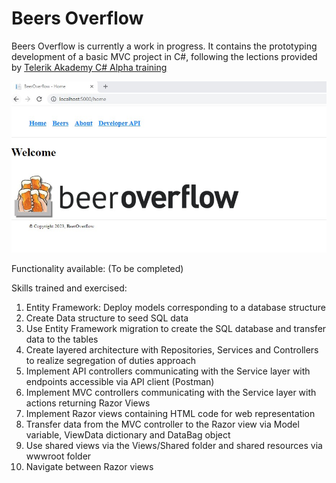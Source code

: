 # Beers Overflow

Beers Overflow is currently a work in progress.
It contains the prototyping development of a basic MVC project in C#, following
the lections provided by [Telerik Akademy C# Alpha training](https://www.telerikacademy.com/alpha/csharp)

![Front Page](frontPage.jpg)

Functionality available:
(To be completed)


Skills trained and exercised:
1. Entity Framework: Deploy models corresponding to a database structure
2. Create Data structure to seed SQL data
3. Use Entity Framework migration to create the SQL database and transfer data to the tables
4. Create layered architecture with Repositories, Services and Controllers to realize segregation of duties approach
5. Implement API controllers communicating with the Service layer with endpoints accessible via API client (Postman)
6. Implement MVC controllers communicating with the Service layer with actions returning Razor Views
7. Implement Razor views containing HTML code for web representation
8. Transfer data from the MVC controller to the Razor view via Model variable, ViewData dictionary and DataBag object
9. Use shared views via the Views/Shared folder and shared resources via wwwroot folder
10. Navigate between Razor views